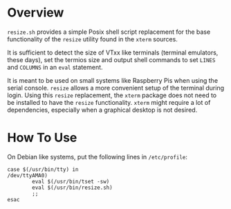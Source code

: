 # Overview

`resize.sh` provides a simple Posix shell script replacement for the base
functionality of the `resize` utility found in the `xterm` sources.

It is sufficient to detect the size of VTxx like terminals (terminal emulators,
these days), set the termios size and output shell commands to set `LINES` and
`COLUMNS` in an `eval` statement.

It is meant to be used on small systems like Raspberry Pis when using the
serial console. `resize` allows a more convenient setup of the terminal during
login. Using this `resize` replacement, the `xterm` package does not need to be
installed to have the `resize` functionality. `xterm` might require a lot of
dependencies, especially when a graphical desktop is not desired.

# How To Use

On Debian like systems, put the following lines in `/etc/profile`:

```
case $(/usr/bin/tty) in
/dev/ttyAMA0)
        eval $(/usr/bin/tset -sw)
        eval $(/usr/bin/resize.sh)
        ;;
esac
```

